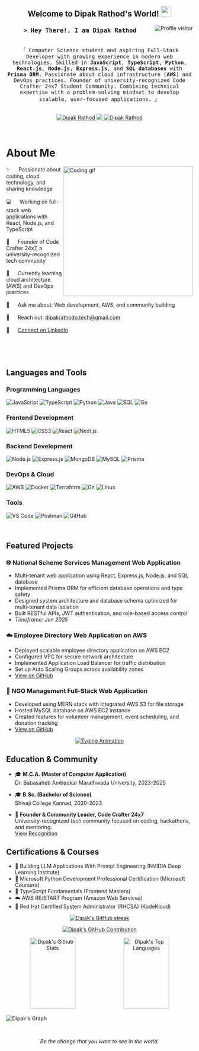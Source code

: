 <!-- Developer Information -->
<h2 align="center">
  Welcome to Dipak Rathod's World! 
  <img src="https://media.giphy.com/media/hvRJCLFzcasrR4ia7z/giphy.gif" width="28">
</h2>

<a href="https://komarev.com/ghpvc/?username=mr-dipak">
  <img align="right" src="https://komarev.com/ghpvc/?username=mr-dipak&label=Visitors&color=0e75b6&style=flat" alt="Profile visitor" />
</a>

<!-- Intro -->
<h3 align="center">
        <samp>&gt; Hey There!, I am
                <b>Dipak Rathod</b>
        </samp>
</h3>

<p align="center"> 
  <samp>
    <br>
    「 Computer Science student and aspiring Full-Stack Developer with growing experience in modern web technologies. Skilled in <b>JavaScript</b>, <b>TypeScript</b>, <b>Python</b>, <b>React.js</b>, <b>Node.js</b>, <b>Express.js</b>, and <b>SQL databases</b> with <b>Prisma ORM</b>. Passionate about cloud infrastructure (<b>AWS</b>) and DevOps practices. Founder of university-recognized Code Crafter 24x7 Student Community. Combining technical expertise with a problem-solving mindset to develop scalable, user-focused applications. 」
    <br>
    <br>
  </samp>
</p>

<p align="center">
 <a href="https://linkedin.com/in/dipakrathod-tech" target="_blank">
  <img src="https://img.shields.io/badge/LinkedIn-0077B5?style=for-the-badge&logo=linkedin&logoColor=white" alt="Dipak Rathod"/>
 </a>
 <a href="mailto:dipakrathodo.tech@gmail.com" target="_blank">
  <img src="https://img.shields.io/badge/Email-D14836?style=for-the-badge&logo=gmail&logoColor=white" />
 </a>
 <a href="https://github.com/mr-dipak" target="_blank">
  <img src="https://img.shields.io/badge/GitHub-100000?style=for-the-badge&logo=github&logoColor=white" alt="Dipak Rathod" />
 </a>
</p>
<br />

<!-- About Section -->
# About Me

<p>
 <img align="right" width="350" src="https://media.giphy.com/media/qgQUggAC3Pfv687qPC/giphy.gif" alt="Coding gif" />

 ✨ &emsp; Passionate about coding, cloud technology, and sharing knowledge<br/><br/>
 💻 &emsp; Working on full-stack web applications with React, Node.js, and TypeScript<br/><br/>
 🚀 &emsp; Founder of Code Crafter 24x7, a university-recognized tech community<br/><br/>
 🌱 &emsp; Currently learning cloud architecture (AWS) and DevOps practices<br/><br/>
 💬 &emsp; Ask me about: Web development, AWS, and community building<br/><br/>
 📧 &emsp; Reach out: dipakrathodo.tech@gmail.com<br/><br/>
 💼 &emsp; <a href="https://linkedin.com/in/dipakrathod-tech">Connect on LinkedIn</a>

</p>

<br/>
<br/>
<br/>

<!-- Skills Section -->
## Languages and Tools

### Programming Languages
![JavaScript](https://img.shields.io/badge/JavaScript-F7DF1E?style=for-the-badge&logo=javascript&logoColor=black)
![TypeScript](https://img.shields.io/badge/TypeScript-3178C6?style=for-the-badge&logo=typescript&logoColor=white)
![Python](https://img.shields.io/badge/Python-3776AB?style=for-the-badge&logo=python&logoColor=white)
![Java](https://img.shields.io/badge/Java-ED8B00?style=for-the-badge&logo=openjdk&logoColor=white)
![SQL](https://img.shields.io/badge/SQL-4479A1?style=for-the-badge&logo=postgresql&logoColor=white)
![Go](https://img.shields.io/badge/Go-00ADD8?style=for-the-badge&logo=go&logoColor=white)

### Frontend Development
![HTML5](https://img.shields.io/badge/HTML5-E34F26?style=for-the-badge&logo=html5&logoColor=white)
![CSS3](https://img.shields.io/badge/CSS3-1572B6?style=for-the-badge&logo=css3&logoColor=white)
![React](https://img.shields.io/badge/React-61DAFB?style=for-the-badge&logo=react&logoColor=black)
![Next.js](https://img.shields.io/badge/Next.js-000000?style=for-the-badge&logo=next.js&logoColor=white)

### Backend Development
![Node.js](https://img.shields.io/badge/Node.js-339933?style=for-the-badge&logo=node.js&logoColor=white)
![Express.js](https://img.shields.io/badge/Express.js-000000?style=for-the-badge&logo=express&logoColor=white)
![MongoDB](https://img.shields.io/badge/MongoDB-47A248?style=for-the-badge&logo=mongodb&logoColor=white)
![MySQL](https://img.shields.io/badge/MySQL-4479A1?style=for-the-badge&logo=mysql&logoColor=white)
![Prisma](https://img.shields.io/badge/Prisma-2D3748?style=for-the-badge&logo=prisma&logoColor=white)

### DevOps & Cloud
![AWS](https://img.shields.io/badge/AWS-232F3E?style=for-the-badge&logo=amazon-aws&logoColor=white)
![Docker](https://img.shields.io/badge/Docker-2496ED?style=for-the-badge&logo=docker&logoColor=white)
![Terraform](https://img.shields.io/badge/Terraform-7B42BC?style=for-the-badge&logo=terraform&logoColor=white)
![Git](https://img.shields.io/badge/Git-F05032?style=for-the-badge&logo=git&logoColor=white)
![Linux](https://img.shields.io/badge/Linux-FCC624?style=for-the-badge&logo=linux&logoColor=black)

### Tools
![VS Code](https://img.shields.io/badge/VS_Code-007ACC?style=for-the-badge&logo=visual-studio-code&logoColor=white)
![Postman](https://img.shields.io/badge/Postman-FF6C37?style=for-the-badge&logo=postman&logoColor=white)
![GitHub](https://img.shields.io/badge/GitHub-181717?style=for-the-badge&logo=github&logoColor=white)

<br/>

<!-- Projects Section -->
## Featured Projects

### 🌐 National Scheme Services Management Web Application
- Multi-tenant web application using React, Express.js, Node.js, and SQL database
- Implemented Prisma ORM for efficient database operations and type safety
- Designed system architecture and database schema optimized for multi-tenant data isolation
- Built RESTful APIs, JWT authentication, and role-based access control
- *Timeframe: Jun 2025*

### ☁️ Employee Directory Web Application on AWS
- Deployed scalable employee directory application on AWS EC2
- Configured VPC for secure network architecture
- Implemented Application Load Balancer for traffic distribution
- Set up Auto Scaling Groups across availability zones
- [View on GitHub](https://github.com/Mr-Dipak/Employee-Directory-Web-Application-AWS.git)

### 🏢 NGO Management Full-Stack Web Application
- Developed using MERN stack with integrated AWS S3 for file storage
- Hosted MySQL database on AWS EC2 instance
- Created features for volunteer management, event scheduling, and donation tracking
- [View on GitHub](https://github.com/Mr-Dipak/Gyan-Prabha-Foundation)

<!-- Cool Animation -->
<p align="center">
  <a href="https://github.com/Mr-Dipak"><img src="https://readme-typing-svg.herokuapp.com?font=Fira+Code&size=22&duration=3000&pause=500&color=00F700&center=true&vCenter=true&width=440&height=45&lines=Full+Stack+Developer;DevOps+Enthusiast;Cloud+Computing+Explorer;Community+Builder" alt="Typing Animation"></a>
</p>

<!-- Education & Community Section -->
## Education & Community

- 🎓 **M.C.A. (Master of Computer Application)**  
  Dr. Babasaheb Ambedkar Marathwada University, 2023-2025

- 🎓 **B.Sc. (Bachelor of Science)**  
  Shivaji College Kannad, 2020-2023

- 🚀 **Founder & Community Leader, Code Crafter 24x7**  
  University-recognized tech community focused on coding, hackathons, and mentoring.  
  [View Recognition](https://www.linkedin.com/posts/mrdipak_codecrafter24x7-officiallyrecognized-techcommunity-activity-7248744928250413056-y2JM)

<!-- Certifications Section -->
## Certifications & Courses

- 🤖 Building LLM Applications With Prompt Engineering (NVIDIA Deep Learning Institute)
- 🐍 Microsoft Python Development Professional Certification (Microsoft Coursera)
- 📜 TypeScript Fundamentals (Frontend Masters)
- ☁️ AWS RE/START Program (Amazon Web Services)
- 🐧 Red Hat Certified System Administrator (RHCSA) (KodeKloud)

<!-- GitHub Stats -->
<p align="center">
  <a href="https://github.com/mr-dipak">
    <img src="https://github-readme-streak-stats.herokuapp.com/?user=mr-dipak&theme=radical&border=7F3FBF&background=0D1117" alt="Dipak's GitHub streak"/>
  </a>
</p>

<p align="center">
  <a href="https://github.com/mr-dipak">
    <img src="https://github-profile-summary-cards.vercel.app/api/cards/profile-details?username=mr-dipak&theme=radical" alt="Dipak's GitHub Contribution"/>
  </a>
</p>

<p align="center">
  <a href="https://github.com/mr-dipak"><img alt="Dipak's Github Stats" src="https://denvercoder1-github-readme-stats.vercel.app/api?username=mr-dipak&show_icons=true&count_private=true&theme=react&border_color=7F3FBF&bg_color=0D1117&title_color=F85D7F&icon_color=F8D866" height="192px" width="49.5%"/></a>
  <a href="https://github.com/mr-dipak"><img alt="Dipak's Top Languages" src="https://denvercoder1-github-readme-stats.vercel.app/api/top-langs/?username=mr-dipak&langs_count=8&layout=compact&theme=react&border_color=7F3FBF&bg_color=0D1117&title_color=F85D7F&icon_color=F8D866" height="192px" width="49.5%"/></a>
</p>

![Dipak's Graph](https://github-readme-activity-graph.vercel.app/graph?username=mr-dipak&custom_title=Dipak%20Rathod's%20GitHub%20Activity%20Graph&bg_color=0D1117&color=7F3FBF&line=7F3FBF&point=7F3FBF&area_color=FFFFFF&title_color=FFFFFF&area=true)

<br/>

<!-- Quote Section -->
<p align="center">
  <i>Be the change that you want to see in the world.</i>
</p>
